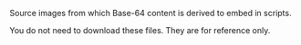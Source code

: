 Source images from which Base-64 content is derived to embed in scripts.

You do not need to download these files. They are for reference only.
